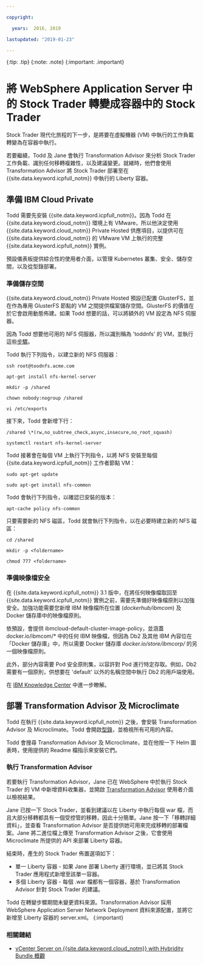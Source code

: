 ```yaml
---

copyright:

  years:  2016, 2019

lastupdated: "2019-01-23"

---
```


{:tip: .tip}
{:note: .note}
{:important: .important}

# 將 WebSphere Application Server 中的 Stock Trader 轉變成容器中的 Stock Trader

Stock Trader 現代化旅程的下一步，是將要在虛擬機器 (VM) 中執行的工作負載轉變為在容器中執行。

若要繼續，Todd 及 Jane 會執行 Transformation Advisor 來分析 Stock Trader 工作負載、識別任何移轉複雜性，以及建議變更。就緒時，他們會使用 Transformation Advisor 將 Stock Trader 部署至在 {{site.data.keyword.icpfull_notm}} 中執行的 Liberty 容器。

## 準備 IBM Cloud Private

Todd 需要先安裝 {{site.data.keyword.icpfull_notm}}。因為 Todd 在 {{site.data.keyword.cloud_notm}} 環境上有 VMware，所以他決定使用 {{site.data.keyword.cloud_notm}} Private Hosted 供應項目，以提供可在 {{site.data.keyword.cloud_notm}} 的 VMware VM 上執行的完整 {{site.data.keyword.icpfull_notm}} 實例。

預設儀表板提供綜合性的使用者介面，以管理 Kubernetes 叢集、安全、儲存空間，以及從型錄部署。

### 準備儲存空間

{{site.data.keyword.cloud_notm}} Private Hosted 預設已配置 GlusterFS，並在作為專用 GlusterFS 節點的 VM 之間提供檔案儲存空間。GlusterFS 的價值在於它會啟用動態佈建。如果 Todd 想要的話，可以將額外的 VM 設定為 NFS 伺服器。

因為 Todd 想要他可用的 NFS 伺服器，所以識別稱為 'toddnfs' 的 VM，並執行這些[步驟](https://help.ubuntu.com/community/SettingUpNFSHowTo)。

Todd 執行下列指令，以建立新的 NFS 伺服器：

`ssh root@toodnfs.acme.com`

`apt-get install nfs-kernel-server`

`mkdir -p /shared`

`chown nobody:nogroup /shared`

`vi /etc/exports`

接下來，Todd 會新增下行：

`/shared \*(rw,no_subtree_check,async,insecure,no_root_squash)`

`systemctl restart nfs-kernel-server`

Todd 接著會在每個 VM 上執行下列指令，以將 NFS 安裝至每個 {{site.data.keyword.icpfull_notm}} 工作者節點 VM：

`sudo apt-get update`

`sudo apt-get install nfs-common`

Todd 會執行下列指令，以確認已安裝的版本：

`apt-cache policy nfs-common`

只要需要新的 NFS 磁區，Todd 就會執行下列指令，以在必要時建立新的 NFS 磁區：

`cd /shared`

`mkdir -p <foldername>`

`chmod 777 <foldername>`

### 準備映像檔安全

在 {{site.data.keyword.icpfull_notm}} 3.1 版中，在將任何映像檔取回至 {{site.data.keyword.icpfull_notm}} 實例之前，需要先準備好映像檔原則以加強安全。加強功能需要您新增 IBM 映像檔所在位置 (*dockerhub/ibmcom*) 及 Docker 儲存庫中的映像檔原則。

依預設，會提供 ibmcloud-default-cluster-image-policy，並涵蓋 docker.io/ibmcom/\* 中的任何 IBM 映像檔，但因為 Db2 及其他 IBM 內容位在「Docker 儲存庫」中，所以需要 Docker 儲存庫 *docker.io/store/ibmcorp/* 的另一個映像檔原則。

此外，部分內容需要 Pod 安全原則集，以容許對 Pod 進行特定存取。例如，Db2 需要有一個原則，供想要在 'default' 以外的名稱空間中執行 Db2 的用戶端使用。

在 [IBM Knowledge Center](https://www.ibm.com/support/knowledgecenter/SSBS6K_3.1.0/manage_cluster/enable_pod_security.html) 中進一步瞭解。

## 部署 Transformation Advisor 及 Microclimate

Todd 在執行 {{site.data.keyword.icpfull_notm}} 之後，會安裝 Transformation Advisor 及 Microclimate。Todd 會開啟[型錄](https://www.ibm.com/cloud/private/developer)，並檢視所有可用的內容。

Todd 會搜尋 Transformation Advisor 及 Microclimate，並在他按一下 Helm 圖表時，使用提供的 Readme 檔指示來安裝它們。

### 執行 Transformation Advisor

若要執行 Transformation Advisor，Jane 已在 WebSphere 中於執行 Stock Trader 的 VM 中新增資料收集器，並開啟 [Transformation Advisor](https://developer.ibm.com/recipes/tutorials/using-the-transformation-advisor-on-ibm-cloud-private/) 使用者介面以檢視結果。

Jane 已按一下 Stock Trader，並看到建議以在 Liberty 中執行每個 war 檔，而且大部分移轉都具有一個受控管的移轉，因此十分簡單。Jane 按一下「移轉詳細資料」，並查看 Transformation Advisor 是否提供她可用來完成移轉的部署檔案。Jane 將二進位檔上傳至 Transformation Advisor 之後，它會使用 Microclimate 所提供的 API 來部署 Liberty 容器。

結束時，產生的 Stock Trader 佈置選項如下：
* 單一 Liberty 容器 - 如果 Jane 部署 Liberty 運行環境，並已將其 Stock Trader 應用程式新增至該單一容器。
* 多個 Liberty 容器 - 每個 .war 檔都有一個容器，基於 Transformation Advisor 針對 Stock Trader 的建議。

Todd 在轉變步驟期間未變更資料來源。Transformation Advisor 採用 WebSphere Application Server Network Deployment 資料來源配置，並將它新增至 Liberty 容器的 server.xml。
{:important}

### 相關鏈結

* [vCenter Server on {{site.data.keyword.cloud_notm}} with Hybridity Bundle 概觀](/docs/services/vmwaresolutions/archiref/vcs/vcs-hybridity-intro.html)
